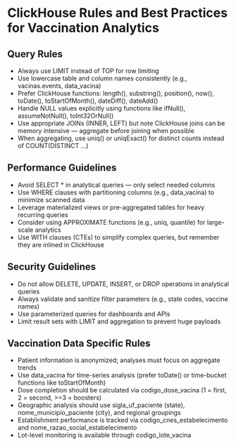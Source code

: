 
# ClickHouse Rules and Best Practices for Vaccination Analytics

## Query Rules
- Always use LIMIT instead of TOP for row limiting
- Use lowercase table and column names consistently (e.g., vacinas.events, data_vacina)
- Prefer ClickHouse functions: length(), substring(), position(), now(), toDate(), toStartOfMonth(), dateDiff(), dateAdd()
- Handle NULL values explicitly using functions like ifNull(), assumeNotNull(), toInt32OrNull()
- Use appropriate JOINs (INNER, LEFT) but note ClickHouse joins can be memory intensive — aggregate before joining when possible
- When aggregating, use uniq() or uniqExact() for distinct counts instead of COUNT(DISTINCT …)

## Performance Guidelines
- Avoid SELECT * in analytical queries — only select needed columns
- Use WHERE clauses with partitioning columns (e.g., data_vacina) to minimize scanned data
- Leverage materialized views or pre-aggregated tables for heavy recurring queries
- Consider using APPROXIMATE functions (e.g., uniq, quantile) for large-scale analytics
- Use WITH clauses (CTEs) to simplify complex queries, but remember they are inlined in ClickHouse

## Security Guidelines
- Do not allow DELETE, UPDATE, INSERT, or DROP operations in analytical queries
- Always validate and sanitize filter parameters (e.g., state codes, vaccine names)
- Use parameterized queries for dashboards and APIs
- Limit result sets with LIMIT and aggregation to prevent huge payloads

## Vaccination Data Specific Rules
- Patient information is anonymized; analyses must focus on aggregate trends
- Use data_vacina for time-series analysis (prefer toDate() or time-bucket functions like toStartOfMonth)
- Dose completion should be calculated via codigo_dose_vacina (1 = first, 2 = second, >=3 = boosters)
- Geographic analysis should use sigla_uf_paciente (state), nome_municipio_paciente (city), and regional groupings
- Establishment performance is tracked via codigo_cnes_estabelecimento and nome_razao_social_estabelecimento
- Lot-level monitoring is available through codigo_lote_vacina
